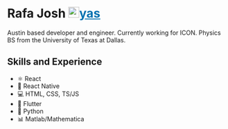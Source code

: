 
# Rafa Josh <a href="https://linkedin.com/in/rafael-josh-261552153" target="blank"><img src="https://cdn.jsdelivr.net/npm/simple-icons@3.0.1/icons/linkedin.svg" alt="rafael-josh-261552153" height="25" width="25"/>yas</a>

Austin based developer and engineer. Currently working for ICON. Physics BS from the University of Texas at Dallas.

## Skills and Experience
* ⚛ React
* 📱 React Native
* 💻 HTML, CSS, TS/JS
* 🌌 Flutter
* 🐍 Python
* 📊 Matlab/Mathematica





</p>

<style>
  a {
    color: #0072b1;
  }
</style>


